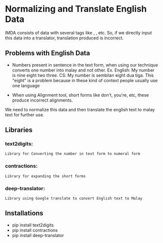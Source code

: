 # Normalizing and Translate English Data
IMDA consists of data with several tags like <v-noise>, <unk>, etc. So, if we directly input this data into a translator, translation produced is incorrect. 
## Problems with English Data
- Numbers present in sentence in the text form, when using our technique converts one number into malay and not other.
Ex. 
English: My number is nine eight two three.
CS:      My number is sembilan eight dua tiga.
This "eight" is a problem because in these kind of context people usually use one language

- When using Alignment tool, short forms like don't, you're, etc, these produce incorrect alignments.

We need to normalize this data and then translate the english text to malay text for further use.

## Libraries
### text2digits:
    Library for Converting the number in text form to numeral form
### contractions:
    Library for expanding the short forms
### deep-translator:
    Library using Google translate to convert English text to Malay

## Installations
- pip install text2digits
- pip install contractions
- pip install deep-translator